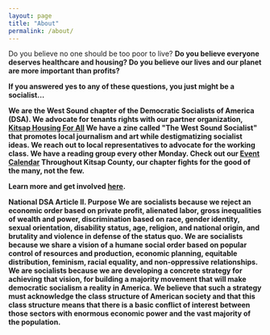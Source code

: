 ```yaml
---
layout: page
title: "About"
permalink: /about/
---
```


Do you believe no one should be too poor to live? <b>
Do you believe everyone deserves healthcare and housing? <b>
Do you believe our lives and our planet are more important than profits? <b>

**If you answered yes to any of these questions, you just might be a socialist…** 

We are the West Sound chapter of the Democratic Socialists of America (DSA). <b>
We advocate for tenants rights with our partner organization, [Kitsap Housing For All](https://www.kitsaphousing4all.org/) <b>
We have a zine called "The West Sound Socialist" that promotes local journalism and art while destigmatizing socialist ideas. <b>
We reach out to local representatives to advocate for the working class. <b>
We have a reading group every other Monday. Check out our [Event Calendar](../calendar) <b>
Throughout Kitsap County, our chapter fights for the good of the many, not the few. <b>

**Learn more and get involved [here](../get-involved/).**

**National DSA Article II. Purpose**
We are socialists because we reject an economic order based on private profit, alienated labor, gross inequalities of wealth and power, discrimination based on race, gender identity, sexual orientation, disability status, age, religion, and national origin, and brutality and violence in defense of the status quo. We are socialists because we share a vision of a humane social order based on popular control of resources and production, economic planning, equitable distribution, feminism, racial equality, and non-oppressive relationships. We are socialists because we are developing a concrete strategy for achieving that vision, for building a majority movement that will make democratic socialism a reality in America. We believe that such a strategy must acknowledge the class structure of American society and that this class structure means that there is a basic conflict of interest between those sectors with enormous economic power and the vast majority of the population.



